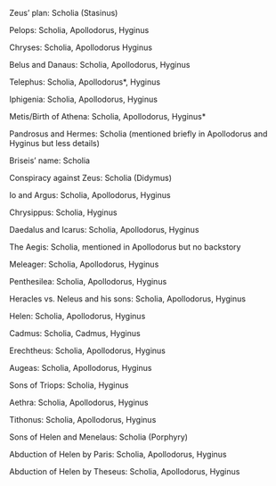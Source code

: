 Zeus’ plan: Scholia (Stasinus) 

Pelops: Scholia, Apollodorus, Hyginus 

Chryses: Scholia, Apollodorus Hyginus 

Belus and Danaus: Scholia, Apollodorus, Hyginus 

Telephus: Scholia, Apollodorus*, Hyginus 

Iphigenia: Scholia, Apollodorus, Hyginus 

Metis/Birth of Athena: Scholia, Apollodorus, Hyginus* 

Pandrosus and Hermes: Scholia (mentioned briefly in Apollodorus and Hyginus but less details) 

Briseis’ name: Scholia 

Conspiracy against Zeus: Scholia (Didymus) 

Io and Argus: Scholia, Apollodorus, Hyginus 

Chrysippus: Scholia, Hyginus

Daedalus and Icarus: Scholia, Apollodorus, Hyginus 

The Aegis: Scholia, mentioned in Apollodorus but no backstory 

Meleager: Scholia, Apollodorus, Hyginus 

Penthesilea: Scholia, Apollodorus, Hyginus 

Heracles vs. Neleus and his sons: Scholia, Apollodorus, Hyginus 

Helen: Scholia, Apollodorus, Hyginus 

Cadmus: Scholia, Cadmus, Hyginus

Erechtheus: Scholia, Apollodorus, Hyginus 

Augeas: Scholia, Apollodorus, Hyginus 

Sons of Triops: Scholia, Hyginus 

Aethra: Scholia, Apollodorus, Hyginus   

Tithonus: Scholia, Apollodorus, Hyginus 

Sons of Helen and Menelaus: Scholia (Porphyry) 

Abduction of Helen by Paris: Scholia, Apollodorus, Hyginus 

Abduction of Helen by Theseus: Scholia, Apollodorus, Hyginus 

